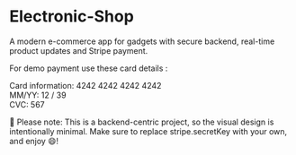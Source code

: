 # Electronic-Shop
A modern e-commerce app for gadgets with secure backend, real-time product updates and Stripe payment.

For demo payment use these card details : 

Card information: 4242 4242 4242 4242                        
MM/YY: 12 / 39  
CVC: 567

🚩 Please note: This is a backend-centric project, so the visual design is intentionally minimal.
Make sure to replace stripe.secretKey with your own, and enjoy 😄!

